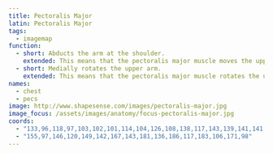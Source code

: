 ```yaml
---
title: Pectoralis Major
latin: Pectoralis Major
tags:
  - imagemap
function:
  - short: Abducts the arm at the shoulder.
    extended: This means that the pectoralis major muscle moves the upper arm away from the vertical midline of the body (i.e. the action of raising your arms to the side).
  - short: Medially rotates the upper arm.
    extended: This means that the pectoralis major muscle rotates the upper arm inward around the axis of the bone (i.e. it rotates the upper arm toward the vertical midline of the body).
names:
  - chest
  - pecs
image: http://www.shapesense.com/images/pectoralis-major.jpg
image_focus: /assets/images/anatomy/focus-pectoralis-major.jpg
coords:
  - "133,96,118,97,103,102,101,114,104,126,108,138,117,143,139,141,141,121"
  - "155,97,146,120,149,142,167,143,181,136,186,117,183,106,171,98"
---
```

